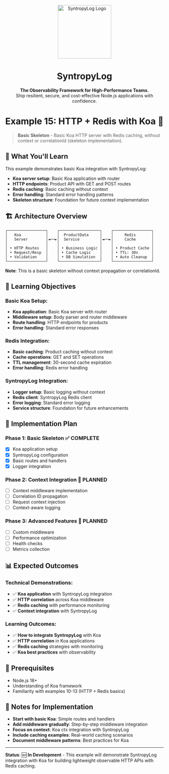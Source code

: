 <p align="center">
  <img src="https://raw.githubusercontent.com/Syntropysoft/syntropylog-examples-/main/assets/syntropyLog-logo.png" alt="SyntropyLog Logo" width="170"/>
</p>

<h1 align="center">SyntropyLog</h1>

<p align="center">
  <strong>The Observability Framework for High-Performance Teams.</strong>
  <br />
  Ship resilient, secure, and cost-effective Node.js applications with confidence.
</p>

# Example 15: HTTP + Redis with Koa 🌊

> **Basic Skeleton** - Basic Koa HTTP server with Redis caching, without context or correlationId (skeleton implementation).

## 🎯 What You'll Learn

This example demonstrates basic Koa integration with SyntropyLog:

- **Koa server setup**: Basic Koa application with router
- **HTTP endpoints**: Product API with GET and POST routes
- **Redis caching**: Basic caching without context
- **Error handling**: Standard error handling patterns
- **Skeleton structure**: Foundation for future context implementation

## 🏗️ Architecture Overview

```
┌─────────────────┐    ┌──────────────────┐    ┌─────────────────┐
│   Koa           │    │  ProductData     │    │     Redis       │
│   Server        │◄──►│  Service         │◄──►│     Cache       │
│                 │    │                  │    │                 │
│ • HTTP Routes   │    │ • Business Logic │    │ • Product Cache │
│ • Request/Resp  │    │ • Cache Logic    │    │ • TTL: 30s      │
│ • Validation    │    │ • DB Simulation  │    │ • Auto Cleanup  │
└─────────────────┘    └──────────────────┘    └─────────────────┘
```

**Note**: This is a basic skeleton without context propagation or correlationId.

## 🎯 Learning Objectives

### **Basic Koa Setup:**
- **Koa application**: Basic Koa server with router
- **Middleware setup**: Body parser and router middleware
- **Route handling**: HTTP endpoints for products
- **Error handling**: Standard error responses

### **Redis Integration:**
- **Basic caching**: Product caching without context
- **Cache operations**: GET and SET operations
- **TTL management**: 30-second cache expiration
- **Error handling**: Redis error handling

### **SyntropyLog Integration:**
- **Logger setup**: Basic logging without context
- **Redis client**: SyntropyLog Redis client
- **Error logging**: Standard error logging
- **Service structure**: Foundation for future enhancements

## 🚀 Implementation Plan

### **Phase 1: Basic Skeleton ✅ COMPLETE**
- [x] Koa application setup
- [x] SyntropyLog configuration
- [x] Basic routes and handlers
- [x] Logger integration

### **Phase 2: Context Integration 🚧 PLANNED**
- [ ] Context middleware implementation
- [ ] Correlation ID propagation
- [ ] Request context injection
- [ ] Context-aware logging

### **Phase 3: Advanced Features 🚧 PLANNED**
- [ ] Custom middleware
- [ ] Performance optimization
- [ ] Health checks
- [ ] Metrics collection

## 📊 Expected Outcomes

### **Technical Demonstrations:**
- ✅ **Koa application** with SyntropyLog integration
- ✅ **HTTP correlation** across Koa middleware
- ✅ **Redis caching** with performance monitoring
- ✅ **Context integration** with SyntropyLog

### **Learning Outcomes:**
- ✅ **How to integrate SyntropyLog** with Koa
- ✅ **HTTP correlation** in Koa applications
- ✅ **Redis caching** strategies with monitoring
- ✅ **Koa best practices** with observability

## 🔧 Prerequisites

- Node.js 18+
- Understanding of Koa framework
- Familiarity with examples 10-13 (HTTP + Redis basics)

## 📝 Notes for Implementation

- **Start with basic Koa**: Simple routes and handlers
- **Add middleware gradually**: Step-by-step middleware integration
- **Focus on context**: Koa ctx integration with SyntropyLog
- **Include caching examples**: Real-world caching scenarios
- **Document middleware patterns**: Best practices for Koa

---

**Status**: 🆕 **In Development** - This example will demonstrate SyntropyLog integration with Koa for building lightweight observable HTTP APIs with Redis caching. 